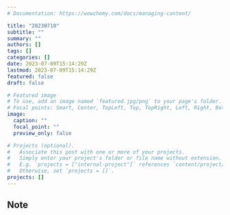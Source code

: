 ```yaml
---
# Documentation: https://wowchemy.com/docs/managing-content/

title: "20230710"
subtitle: ""
summary: ""
authors: []
tags: []
categories: []
date: 2023-07-09T15:14:29Z
lastmod: 2023-07-09T15:14:29Z
featured: false
draft: false

# Featured image
# To use, add an image named `featured.jpg/png` to your page's folder.
# Focal points: Smart, Center, TopLeft, Top, TopRight, Left, Right, BottomLeft, Bottom, BottomRight.
image:
  caption: ""
  focal_point: ""
  preview_only: false

# Projects (optional).
#   Associate this post with one or more of your projects.
#   Simply enter your project's folder or file name without extension.
#   E.g. `projects = ["internal-project"]` references `content/project/deep-learning/index.md`.
#   Otherwise, set `projects = []`.
projects: []
---
```


## Note

